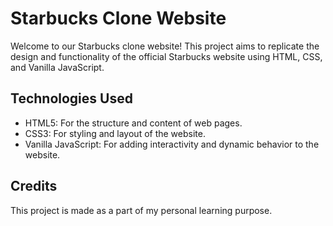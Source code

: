 # Starbucks Clone Website

Welcome to our Starbucks clone website! This project aims to replicate the design and functionality of the official Starbucks website using HTML, CSS, and Vanilla JavaScript.

## Technologies Used

- HTML5: For the structure and content of web pages.
- CSS3: For styling and layout of the website.
- Vanilla JavaScript: For adding interactivity and dynamic behavior to the website.

## Credits

This project is made as a part of my personal learning purpose.